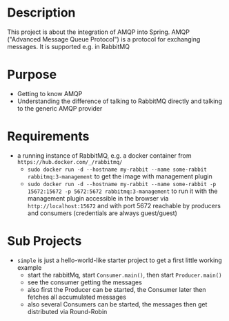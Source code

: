 # Description

This project is about the integration of AMQP into Spring. AMQP ("Advanced Message Queue Protocol")
is a protocol for exchanging messages. It is supported e.g. in RabbitMQ

# Purpose

* Getting to know AMQP
* Understanding the difference of talking to RabbitMQ directly and talking to the generic AMQP provider

# Requirements

* a running instance of RabbitMQ, e.g. a docker container from `https://hub.docker.com/_/rabbitmq/`
  * `sudo docker run -d --hostname my-rabbit --name some-rabbit rabbitmq:3-management` to get the image with management plugin
  * `sudo docker run -d --hostname my-rabbit --name some-rabbit -p 15672:15672 -p 5672:5672 rabbitmq:3-management` to run
  it with the management plugin accessible in the browser via `http://localhost:15672` and with port 5672 reachable by
  producers and consumers (credentials are always guest/guest)

# Sub Projects

* `simple` is just a hello-world-like starter project to get a first little working example
  * start the rabbitMq, start `Consumer.main()`, then start `Producer.main()`
  * see the consumer getting the messages
  * also first the Producer can be started, the Consumer later then fetches all accumulated messages
  * also several Consumers can be started, the messages then get distributed via Round-Robin